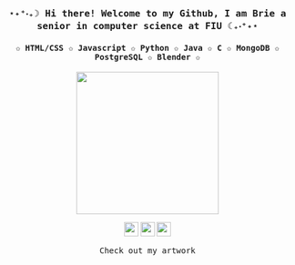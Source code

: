 
<h3 align="center"><samp> ⋆˖⁺‧₊☽ Hi there!  Welcome to my Github, I am Brie a senior in computer science at FIU ☾₊‧⁺˖⋆</samp></h3>

<h4 align="center"><samp>✩ HTML/CSS ✩ Javascript ✩ Python ✩ Java ✩ C ✩ MongoDB ✩ PostgreSQL ✩ Blender ✩ </samp></h4>

<p align="center">
  <img width="250" src="https://i.gifer.com/Z5cP.gif">
</p>


<p align="center">
<a href= "Portfolio"><img width="25"src="https://img.icons8.com/windows/32/000000/dev.png"/></a>
<a href= "Twitter"><img width="25" src="https://img.icons8.com/?size=100&id=z6gJ8gyjaapn&format=png&color=000000"/></a>
<a href= "Linkdein"><img width="25" src="https://img.icons8.com/?size=100&id=98960&format=png&color=000000"/></a>
</p>

<p align="center"><samp>
Check out my artwork
  </samp>
</p>
